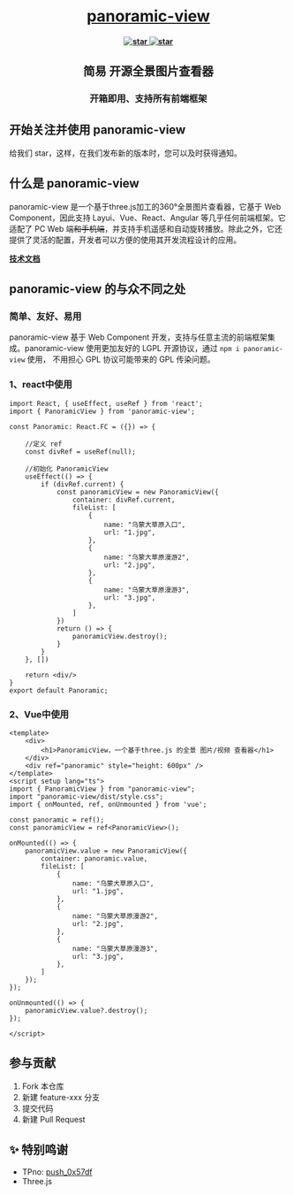 
<h1 align="center">
    <a href="https://iajie.github.io/panoramic-view/#/" target="_blank">panoramic-view</a>
</h1>
<h4 align="center">
    <a href='https://gitee.com/iajie/panoramic-view/stargazers'>
        <img src='https://gitee.com/iajie/panoramic-view/badge/star.svg?theme=gvp' alt='star' />
    </a>
    <a href='https://github.com/iajie/panoramic-view/stargazers'>
        <img src='https://img.shields.io/github/stars/iajie/panoramic-view.svg?logo=github' alt='star' />
    </a>
</h4>

<h2 align="center">简易 开源全景图片查看器</h2>
<h3 align="center">开箱即用、支持所有前端框架</h4>

## 开始关注并使用 panoramic-view

给我们 star，这样，在我们发布新的版本时，您可以及时获得通知。


## 什么是 panoramic-view

panoramic-view 是一个基于three.js加工的360°全景图片查看器，它基于 Web Component，因此支持 Layui、Vue、React、Angular 等几乎任何前端框架。它适配了 PC Web
端~~和手机端~~，并支持手机遥感和自动旋转播放。除此之外，它还提供了灵活的配置，开发者可以方便的使用其开发流程设计的应用。

**[技术文档](https://iajie.github.io/panoramic-view/#/)**

## panoramic-view 的与众不同之处

### 简单、友好、易用

panoramic-view 基于 Web Component 开发，支持与任意主流的前端框架集成。panoramic-view 使用更加友好的 LGPL 开源协议，通过 `npm i panoramic-view` 使用，
不用担心 GPL 协议可能带来的 GPL 传染问题。

### 1、react中使用
```tsx
import React, { useEffect, useRef } from 'react';
import { PanoramicView } from 'panoramic-view';

const Panoramic: React.FC = ({}) => {

    //定义 ref
    const divRef = useRef(null);

    //初始化 PanoramicView
    useEffect(() => {
        if (divRef.current) {
            const panoramicView = new PanoramicView({
                container: divRef.current,
                fileList: [
                    {
                        name: "乌蒙大草原入口",
                        url: "1.jpg",
                    },
                    {
                        name: "乌蒙大草原漫游2",
                        url: "2.jpg",
                    },
                    {
                        name: "乌蒙大草原漫游3",
                        url: "3.jpg",
                    },
                ]
            })
            return () => {
                panoramicView.destroy();
            }
        }
    }, [])
    
    return <div/>
}
export default Panoramic;
```

### 2、Vue中使用
```vue
<template>
    <div>
        <h1>PanoramicView，一个基于three.js 的全景 图片/视频 查看器</h1>
    </div>
    <div ref="panoramic" style="height: 600px" />
</template>
<script setup lang="ts">
import { PanoramicView } from "panoramic-view";
import "panoramic-view/dist/style.css";
import { onMounted, ref, onUnmounted } from 'vue';

const panoramic = ref();
const panoramicView = ref<PanoramicView>();

onMounted(() => {
    panoramicView.value = new PanoramicView({
        container: panoramic.value,
        fileList: [
            {
                name: "乌蒙大草原入口",
                url: "1.jpg",
            },
            {
                name: "乌蒙大草原漫游2",
                url: "2.jpg",
            },
            {
                name: "乌蒙大草原漫游3",
                url: "3.jpg",
            },
        ]
    });
});

onUnmounted(() => {
    panoramicView.value?.destroy();
});

</script>
```

## 参与贡献

1.  Fork 本仓库
2.  新建 feature-xxx 分支
3.  提交代码
4.  新建 Pull Request


## ✨ 特别鸣谢

- TPno: [push_0x57df](https://gitee.com/push_0x57df/TPano.git)
- Three.js
